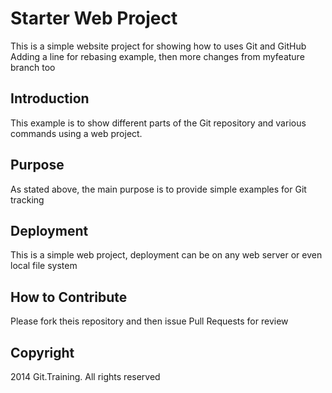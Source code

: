# Starter Web Project

This is a simple website project for showing how to uses Git and GitHub
Adding a line for rebasing example, then more changes from myfeature branch too

## Introduction

This example is to show different parts of the Git repository and various commands using a web project.

## Purpose

As stated above, the main purpose is to provide simple examples for Git tracking

## Deployment

This is a simple web project, deployment can be on any web server or even local file system

## How to Contribute

Please fork theis repository and then issue Pull Requests for review

## Copyright

2014 Git.Training. All rights reserved
